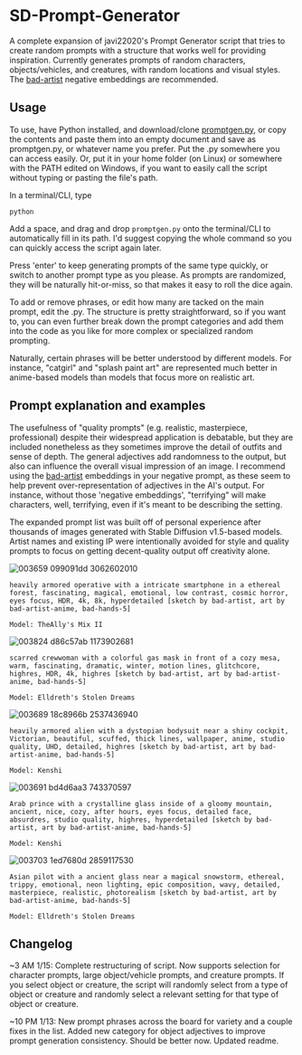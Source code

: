# SD-Prompt-Generator
A complete expansion of javi22020's Prompt Generator script that tries to create random prompts with a structure that works well for providing inspiration. Currently generates prompts of random characters, objects/vehicles, and creatures, with random locations and visual styles. The [bad-artist](https://huggingface.co/nick-x-hacker/bad-artist) negative embeddings are recommended.

## Usage

To use, have Python installed, and download/clone [promptgen.py](https://github.com/526christian/SD-Prompt-Generator/blob/main/promptgen.py), or copy the contents and paste them into an empty document and save as promptgen.py, or whatever name you prefer. Put the .py somewhere you can access easily. Or, put it in your home folder (on Linux) or somewhere with the PATH edited on Windows, if you want to easily call the script without typing or pasting the file's path.

In a terminal/CLI, type

    python

Add a space, and drag and drop `promptgen.py` onto the terminal/CLI to automatically fill in its path. I'd suggest copying the whole command so you can quickly access the script again later.

Press 'enter' to keep generating prompts of the same type quickly, or switch to another prompt type as you please. As prompts are randomized, they will be naturally hit-or-miss, so that makes it easy to roll the dice again.

To add or remove phrases, or edit how many are tacked on the main prompt, edit the .py. The structure is pretty straightforward, so if you want to, you can even further break down the prompt categories and add them into the code as you like for more complex or specialized random prompting.

Naturally, certain phrases will be better understood by different models. For instance, "catgirl" and "splash paint art" are represented much better in anime-based models than models that focus more on realistic art.

## Prompt explanation and examples

The usefulness of "quality prompts" (e.g. realistic, masterpiece, professional) despite their widespread application is debatable, but they are included nonetheless as they sometimes improve the detail of outfits and sense of depth. The general adjectives add randomness to the output, but also can influence the overall visual impression of an image. I recommend using the [bad-artist](https://huggingface.co/nick-x-hacker/bad-artist) embeddings in your negative prompt, as these seem to help prevent over-representation of adjectives in the AI's output. For instance, without those 'negative embeddings', "terrifying" will make characters, well, terrifying, even if it's meant to be describing the setting.

The expanded prompt list was built off of personal experience after thousands of images generated with Stable Diffusion v1.5-based models. Artist names and existing IP were intentionally avoided for style and quality prompts to focus on getting decent-quality output off creativity alone.

![003659 099091dd 3062602010](https://user-images.githubusercontent.com/122599135/212419237-8c5f4942-388b-43d0-8390-c5dfae3aff34.png)

`heavily armored operative with a intricate smartphone in a ethereal forest, fascinating, magical, emotional, low contrast, cosmic horror, eyes focus, HDR, 4k, 8k, hyperdetailed [sketch by bad-artist, art by bad-artist-anime, bad-hands-5]`

`Model: TheAlly's Mix II`

![003824 d86c57ab 1173902681](https://user-images.githubusercontent.com/122599135/212448333-7b301e1f-4f0e-418a-afe4-a86082bf91f9.png)

`scarred crewwoman with a colorful gas mask in front of a cozy mesa, warm, fascinating, dramatic, winter, motion lines, glitchcore, highres, HDR, 4k, highres [sketch by bad-artist, art by bad-artist-anime, bad-hands-5]`

`Model: Elldreth's Stolen Dreams`

![003689 18c8966b 2537436940](https://user-images.githubusercontent.com/122599135/212424493-770e5ccc-35f7-4c0f-9c8b-1d88b3cc8ba0.png)

`heavily armored alien with a dystopian bodysuit near a shiny cockpit, Victorian, beautiful, scuffed, thick lines, wallpaper, anime, studio quality, UHD, detailed, highres [sketch by bad-artist, art by bad-artist-anime, bad-hands-5]`

`Model: Kenshi`

![003691 bd4d6aa3 743370597](https://user-images.githubusercontent.com/122599135/212424921-d6140040-39d6-41e6-b14a-ca8d8ee3a13f.png)

`Arab prince with a crystalline glass inside of a gloomy mountain, ancient, nice, cozy, after hours, eyes focus, detailed face, absurdres, studio quality, highres, hyperdetailed [sketch by bad-artist, art by bad-artist-anime, bad-hands-5]`

`Model: Kenshi`

![003703 1ed7680d 2859117530](https://user-images.githubusercontent.com/122599135/212426057-851353dc-5874-4c7a-8251-fabd28771577.png)

`Asian pilot with a ancient glass near a magical snowstorm, ethereal, trippy, emotional, neon lighting, epic composition, wavy, detailed, masterpiece, realistic, photorealism [sketch by bad-artist, art by bad-artist-anime, bad-hands-5]`

`Model: Elldreth's Stolen Dreams`

## Changelog

~3 AM 1/15: Complete restructuring of script. Now supports selection for character prompts, large object/vehicle prompts, and creature prompts. If you select object or creature, the script will randomly select from a type of object or creature and randomly select a relevant setting for that type of object or creature.

~10 PM 1/13: New prompt phrases across the board for variety and a couple fixes in the list. Added new category for object adjectives to improve prompt generation consistency. Should be better now. Updated readme.
